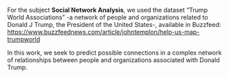For the subject **Social Network Analysis**, we used the dataset “Trump World Associations” -a network of people and organizations related to Donald J Trump, the President of the United States-, available in Buzzfeed: https://www.buzzfeednews.com/article/johntemplon/help-us-map-trumpworld 

In this work, we seek to predict possible connections in a complex network of relationships between people and organizations associated with Donald Trump.
